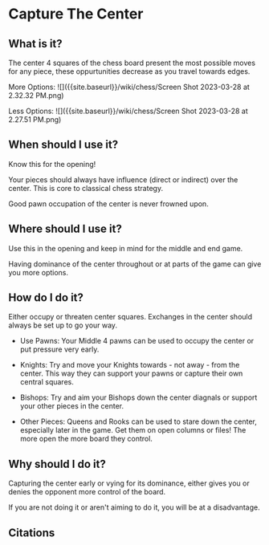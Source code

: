 # Capture The Center

## What is it?

The center 4 squares of the chess board present the most possible moves for any piece, these oppurtunities decrease as you travel towards edges.

More Options:
![]({{site.baseurl}}/wiki/chess/Screen Shot 2023-03-28 at 2.32.32 PM.png)

Less Options:
![]({{site.baseurl}}/wiki/chess/Screen Shot 2023-03-28 at 2.27.51 PM.png)

## When should I use it?

Know this for the opening!

Your pieces should always have influence (direct or indirect) over the center. This is core to classical chess strategy.

Good pawn occupation of the center is never frowned upon.

## Where should I use it?

Use this in the opening and keep in mind for the middle and end game.

Having dominance of the center throughout or at parts of the game can give you more options.

## How do I do it?

Either occupy or threaten center squares. Exchanges in the center should always be set up to go your way.

- Use Pawns: Your Middle 4 pawns can be used to occupy the center or put pressure very early.

- Knights: Try and move your Knights towards - not away - from the center. This way they can support your pawns or capture their own central squares.

- Bishops: Try and aim your Bishops down the center diagnals or support your other pieces in the center.

- Other Pieces: Queens and Rooks can be used to stare down the center, especially later in the game. Get them on open columns or files! The more open the more board they control.

## Why should I do it?

Capturing the center early or vying for its dominance, either gives you or denies the opponent more control of the board.

If you are not doing it or aren't aiming to do it, you will be at a disadvantage.

## Citations
